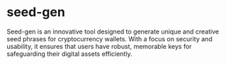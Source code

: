 # seed-gen
Seed-gen is an innovative tool designed to generate unique and creative seed phrases for cryptocurrency wallets. With a focus on security and usability, it ensures that users have robust, memorable keys for safeguarding their digital assets efficiently.
